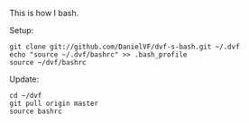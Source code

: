 This is how I bash.

Setup:

    git clone git://github.com/DanielVF/dvf-s-bash.git ~/.dvf
    echo "source ~/.dvf/bashrc" >> .bash_profile
    source ~/dvf/bashrc

Update:

    cd ~/dvf
    git pull origin master
    source bashrc
